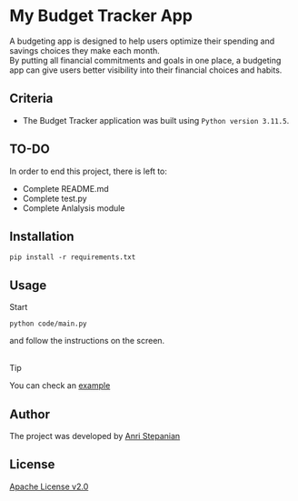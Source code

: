 # My Budget Tracker App

A budgeting app is designed to help users optimize their spending and savings choices they make each month.<br>By putting all financial commitments and goals in one place, a budgeting app can give users better visibility into their financial choices and habits.

## Criteria

- The Budget Tracker application was built using `Python version 3.11.5`.

[//]: <> (## User Actions)
## TO-DO
In order to end this project, there is left to:<br>
- Complete README.md
- Complete test.py
- Complete Anlalysis module

## Installation

```commandline
pip install -r requirements.txt
```

## Usage

Start

```commandline
python code/main.py
```

and follow the instructions on the screen.<br><br>
> [!TIP]
> You can check an [example](example)

## Author

The project was developed by [Anri Stepanian](https://github.com/anristepanian)

## License
[Apache License v2.0](LICENSE)
